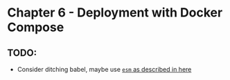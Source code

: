 # Chapter 6 - Deployment with Docker Compose

## TODO: 

* Consider ditching babel, maybe use [`esm` as described in here](https://timonweb.com/tutorials/how-to-enable-ecmascript-6-imports-in-nodejs/)
